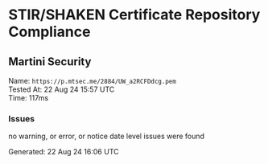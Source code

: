 # STIR/SHAKEN Certificate Repository Compliance

## Martini Security

Name: `https://p.mtsec.me/2884/UW_a2RCFDdcg.pem`\
Tested At: 22 Aug 24 15:57 UTC\
Time: 117ms

### Issues

no warning, or error, or notice date level issues were found

Generated: 22 Aug 24 16:06 UTC